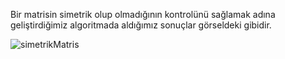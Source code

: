 Bir matrisin simetrik olup olmadığının kontrolünü sağlamak adına geliştirdiğimiz algoritmada aldığımız sonuçlar görseldeki gibidir.

![simetrikMatris](https://user-images.githubusercontent.com/86821706/225844669-27746db3-fc1d-438c-809f-212d5dd90edc.png)
